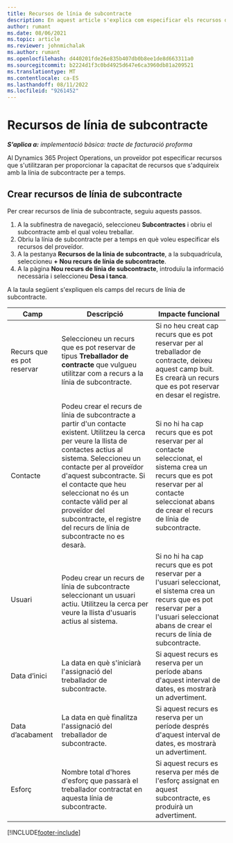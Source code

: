 ```yaml
---
title: Recursos de línia de subcontracte
description: En aquest article s'explica com especificar els recursos dedicats que proporciona el proveïdor per a una línia de subcontractació específica durant el temps.
author: rumant
ms.date: 08/06/2021
ms.topic: article
ms.reviewer: johnmichalak
ms.author: rumant
ms.openlocfilehash: d440201fde26e835b407db0b8ee1de8d663311a0
ms.sourcegitcommit: b2224d1f3c0bd4925d647e6ca3960db81a209521
ms.translationtype: MT
ms.contentlocale: ca-ES
ms.lasthandoff: 08/11/2022
ms.locfileid: "9261452"
---
```

# <a name="subcontract-line-resources"></a>Recursos de línia de subcontracte

_**S'aplica a:** implementació bàsica: tracte de facturació proforma_

Al Dynamics 365 Project Operations, un proveïdor pot especificar recursos que s'utilitzaran per proporcionar la capacitat de recursos que s'adquireix amb la línia de subcontracte per a temps.

## <a name="create-subcontract-line-resources"></a>Crear recursos de línia de subcontracte

Per crear recursos de línia de subcontracte, seguiu aquests passos.

1. A la subfinestra de navegació, seleccioneu **Subcontractes** i obriu el subcontracte amb el qual voleu treballar.
2. Obriu la línia de subcontracte per a temps en què voleu especificar els recursos del proveïdor.
3. A la pestanya **Recursos de la línia de subcontracte**, a la subquadrícula, seleccioneu **+ Nou recurs de línia de subcontracte**.
4. A la pàgina **Nou recurs de línia de subcontracte**, introduïu la informació necessària i seleccioneu **Desa i tanca**.

A la taula següent s'expliquen els camps del recurs de línia de subcontracte.

| Camp | Descripció | Impacte funcional |
| ----- | ----------- | ----------------- |
| Recurs que es pot reservar | Seleccioneu un recurs que es pot reservar de tipus **Treballador de contracte** que vulgueu utilitzar com a recurs a la línia de subcontracte.| Si no heu creat cap recurs que es pot reservar per al treballador de contracte, deixeu aquest camp buit. Es crearà un recurs que es pot reservar en desar el registre.  |
| Contacte | Podeu crear el recurs de línia de subcontracte a partir d'un contacte existent. Utilitzeu la cerca per veure la llista de contactes actius al sistema. Seleccioneu un contacte per al proveïdor d'aquest subcontracte. Si el contacte que heu seleccionat no és un contacte vàlid per al proveïdor del subcontracte, el registre del recurs de línia de subcontracte no es desarà.| Si no hi ha cap recurs que es pot reservar per al contacte seleccionat, el sistema crea un recurs que es pot reservar per al contacte seleccionat abans de crear el recurs de línia de subcontracte. |
| Usuari | Podeu crear un recurs de línia de subcontracte seleccionant un usuari actiu. Utilitzeu la cerca per veure la llista d'usuaris actius al sistema.| Si no hi ha cap recurs que es pot reservar per a l'usuari seleccionat, el sistema crea un recurs que es pot reservar per a l'usuari seleccionat abans de crear el recurs de línia de subcontracte. |
| Data d’inici | La data en què s'iniciarà l'assignació del treballador de subcontracte.| Si aquest recurs es reserva per un període abans d'aquest interval de dates, es mostrarà un advertiment. |
| Data d’acabament | La data en què finalitza l'assignació del treballador de subcontracte.| Si aquest recurs es reserva per un període després d'aquest interval de dates, es mostrarà un advertiment. |
| Esforç | Nombre total d'hores d'esforç que passarà el treballador contractat en aquesta línia de subcontracte.| Si aquest recurs es reserva per més de l'esforç assignat en aquest subcontracte, es produirà un advertiment. |


[!INCLUDE[footer-include](../../includes/footer-banner.md)]
